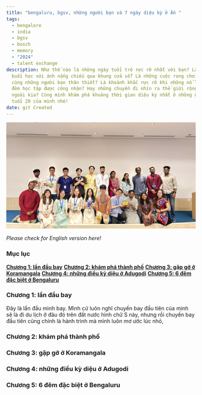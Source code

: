 ```yaml
---
title: "bengaluru, bgsv, những người bạn và 7 ngày diệu kỳ ở Ấn "
tags:
  - bengalore
  - india
  - bgsv
  - bosch
  - memory
  - "2024"
  - talent exchange
description: Như thế nào là những ngày tuổi trẻ rực rỡ nhất với bạn? Là những
  buổi học với ánh nắng chiếu qua khung cửa sổ? Là những cuộc rong chơi mùa hè
  cùng những người bạn thân thiết? Là khoảnh khắc rực rỡ khi những nổ lực ngày
  đêm học tập được công nhận? Hay những chuyến đi nhìn ra thế giới rộng lớn
  ngoài kia? Cùng mình khám phá khoảng thời gian diệu kỳ nhất ở những năm đầu
  tuổi 20 của mình nhé!
date: git Created
---
```

![culture exchange session](img_2369.jpg)

*Please check for English version here!*

### **Mục lục**

[**Chương 1: lần đầu bay**](#h-chương-1-lần-đầu-bay)
[**Chương 2: khám phá thành phố**](#h-chương-2-khám-phá-thành-phố)
**[Chương 3: gặp gỡ ở Koramangala](#h-chương-3-gặp-gỡ-ở-koramangala)**
**[Chương 4: những điều kỳ diệu ở Adugodi](#h-chương-4-những-điều-kỳ-diệu-ở-adugodi)**
**[Chương 5: 6 đêm đặc biệt ở Bengaluru](#h-chương-5-6-đêm-đặc-biệt-ở-bengaluru)**

### Chương 1: lần đầu bay 

Đây là lần đầu mình bay. Mình cứ luôn nghĩ chuyến bay đầu tiên của mình sẽ là đi du lịch ở đâu đó trên đất nước hình chữ S này, nhưng rồi chuyến bay đầu tiên cũng chính là hành trình mà mình luôn mơ ước lúc nhỏ,
### Chương 2: khám phá thành phố

### Chương 3: gặp gỡ ở Koramangala

### Chương 4: những điều kỳ diệu ở Adugodi

### Chương 5: 6 đêm đặc biệt ở Bengaluru
